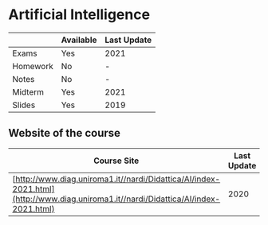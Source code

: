 # Artificial Intelligence 

|   | Available | Last Update |
| ------------- | ------------- | ------------ |
| Exams | Yes | 2021 |
| Homework  | No | - |
| Notes  | No | - |
| Midterm | Yes | 2021|
| Slides | Yes | 2019 |

## Website of the course

| Course Site | Last Update|
| ------------- | ------------- | 
|[http://www.diag.uniroma1.it//nardi/Didattica/AI/index-2021.html](http://www.diag.uniroma1.it//nardi/Didattica/AI/index-2021.html) | 2020|


